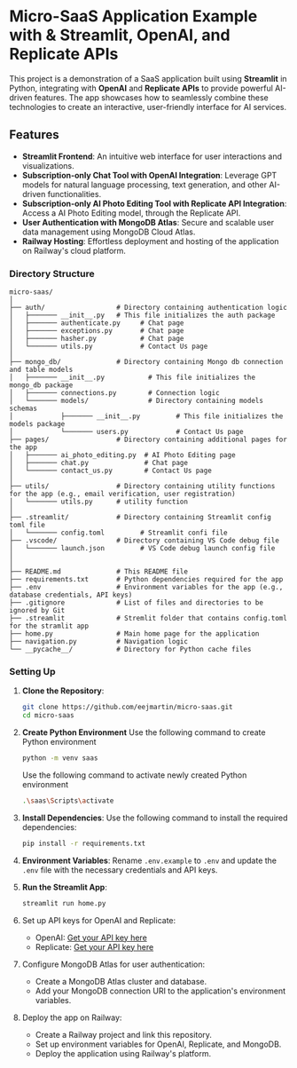 # Micro-SaaS Application Example with &amp; Streamlit, OpenAI, and Replicate APIs

This project is a demonstration of a SaaS application built using **Streamlit** in Python, integrating with **OpenAI** and **Replicate APIs** to provide powerful AI-driven features. The app showcases how to seamlessly combine these technologies to create an interactive, user-friendly interface for AI services.

## Features
- **Streamlit Frontend**: An intuitive web interface for user interactions and visualizations.
- **Subscription-only Chat Tool with OpenAI Integration**: Leverage GPT models for natural language processing, text generation, and other AI-driven functionalities.
- **Subscription-only AI Photo Editing Tool with Replicate API Integration**: Access a AI Photo Editing model, through the Replicate API.
- **User Authentication with MongoDB Atlas**: Secure and scalable user data management using MongoDB Cloud Atlas.
- **Railway Hosting**: Effortless deployment and hosting of the application on Railway's cloud platform.

### Directory Structure
```
micro-saas/
│
├── auth/                  # Directory containing authentication logic
│   ├─────── __init__.py   # This file initializes the auth package
│   ├─────── authenticate.py     # Chat page
│   ├─────── exceptions.py       # Chat page
│   ├─────── hasher.py           # Chat page
│   └─────── utils.py            # Contact Us page
│
├── mongo_db/              # Directory containing Mongo db connection and table models
│   ├─────── __init__.py           # This file initializes the mongo_db package
│   ├─────── connections.py        # Connection logic
│   └─────── models/               # Directory containing models schemas
│            ├─────── __init__.py         # This file initializes the models package
│            └─────── users.py            # Contact Us page
├── pages/                 # Directory containing additional pages for the app
│   ├─────── ai_photo_editing.py  # AI Photo Editing page
│   ├─────── chat.py              # Chat page
│   └─────── contact_us.py        # Contact Us page
│
├── utils/                 # Directory containing utility functions for the app (e.g., email verification, user registration)
│   └─────── utils.py      # utility function
│
├── .streamlit/            # Directory containing Streamlit config toml file
│   └─────── config.toml         # Streamlit confi file
├── .vscode/               # Directory containing VS Code debug file
│   └─────── launch.json         # VS Code debug launch config file
│
│
├── README.md              # This README file
├── requirements.txt       # Python dependencies required for the app
├── .env                   # Environment variables for the app (e.g., database credentials, API keys)
├── .gitignore             # List of files and directories to be ignored by Git
├── .streamlit             # Stremlit folder that contains config.toml for the stramlit app
├── home.py                # Main home page for the application
├── navigation.py          # Navigation logic
└── __pycache__/           # Directory for Python cache files
```

### Setting Up

1. **Clone the Repository**:
   ```bash
   git clone https://github.com/eejmartin/micro-saas.git
   cd micro-saas
   ```

2. **Create Python Environment**
   Use the following command to create Python environment
   ```bash
   python -m venv saas
   ```
   Use the following command to activate newly created Python environment
   ```bash
   .\saas\Scripts\activate
   ```

4. **Install Dependencies**:
   Use the following command to install the required dependencies:
   ```bash
   pip install -r requirements.txt
   ```

5. **Environment Variables**:
   Rename `.env.example` to `.env` and update the `.env` file with the necessary credentials and API keys.

6. **Run the Streamlit App**:
   ```bash
   streamlit run home.py
   ```

7. Set up API keys for OpenAI and Replicate:
    - OpenAI: [Get your API key here](https://beta.openai.com/signup/)
    - Replicate: [Get your API key here](https://replicate.com/account/api-tokens)
8. Configure MongoDB Atlas for user authentication:
    - Create a MongoDB Atlas cluster and database.
    - Add your MongoDB connection URI to the application's environment variables.
9. Deploy the app on Railway:
    - Create a Railway project and link this repository.
    - Set up environment variables for OpenAI, Replicate, and MongoDB.
    - Deploy the application using Railway's platform.